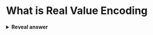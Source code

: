 # What is Real Value Encoding
<details>
<summary><b>Reveal answer</b></summary>
A vector of numbers of length L<br><img src="../../../../../media/paste-bff9b613a7ff2691c76d460bed87c7593c30716b.jpg">
</details>
